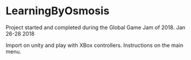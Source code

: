 # LearningByOsmosis

Project started and completed during the Global Game Jam of 2018. Jan 26-28 2018

Import on unity and play with XBox controllers. Instructions on the main menu. 
